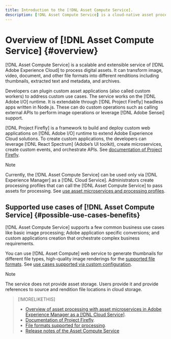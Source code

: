```yaml
---
title: Introduction to the [!DNL Asset Compute Service].
description: [!DNL Asset Compute Service] is a cloud-native asset processing service that reduces complexity and improves scalability.
---
```


# Overview of [!DNL Asset Compute Service] {#overview}

[!DNL Asset Compute Service] is a scalable and extensible service of [!DNL Adobe Experience Cloud] to process digital assets. It can transform image, video, document, and other file formats into different renditions including thumbnails, extracted text and metadata, and archives.

Developers can plugin custom asset applications (also called custom workers) to address custom use cases. The service works on the [!DNL Adobe I/O] runtime. It is extendable through [!DNL Project Firefly] headless apps written in Node.js. These can do custom operations such as calling external APIs to perform image operations or leverage [!DNL Adobe Sensei] support.

[!DNL Project Firefly] is a framework to build and deploy custom web applications on [!DNL Adobe I/O] runtime to extend Adobe Experience Cloud solutions. To create custom applications, the developers can leverage [!DNL React Spectrum] (Adobe’s UI toolkit), create microservices, create custom events, and orchestrate APIs. See [documentation of Project Firefly](https://www.adobe.io/apis/experienceplatform/project-firefly/docs.html).

>[!NOTE]
>
>Currently, the [!DNL Asset Compute Service] can be used only via [!DNL Experience Manager] as a [!DNL Cloud Service]. Administrators create processing profiles that can call the [!DNL Asset Compute Service] to pass assets for processing. See [use asset microservices and processing profiles](https://experienceleague.adobe.com/docs/experience-manager-cloud-service/assets/manage/asset-microservices-configure-and-use.html).

## Supported use cases of [!DNL Asset Compute Service] {#possible-use-cases-benefits}

[!DNL Asset Compute Service] supports a few common business use cases like basic image processing; Adobe application specific conversions; and custom applications creation that orchestrate complex business requirements.

You can use [!DNL Asset Compute] web service to generate thumbnails for different file types, high-quality image renderings for the [supported file formats](https://experienceleague.adobe.com/docs/experience-manager-cloud-service/assets/file-format-support.html). See [use cases supported via custom configuration](https://experienceleague.adobe.com/docs/experience-manager-cloud-service/assets/manage/asset-microservices-configure-and-use.html).

>[!NOTE]
>
>The service does not provide asset storage. Users provide it and provide references to source and rendition file locations in cloud storage.

<!-- TBD: Should this be mentioned in the docs?

|Asset Compute Service does not do this|Expectations from implementing client|
|---|---|
| Binary uploads or API-based asset ingestion. | Use other methods to ingest assets. |
| Store binaries or any persisted data across processing requests.| Each request is independent so treat it as a standalone request by sharing binary and processing instructions. |
| Store any configurations such as processing rules or settings for a user or an organization's account. | Add processing request to each request/instruction. |
| Direct event handling of asset creation events from storage systems and processing completed notifications, and errors. | Use Adobe I/O Events and other methods. |

-->

>[!MORELIKETHIS]
>
>* [Overview of asset processing with asset microservices in Adobe Experience Manager as a [!DNL Cloud Service]](https://experienceleague.adobe.com/docs/experience-manager-cloud-service/assets/asset-microservices-overview.html).
>* [Documentation of Project Firefly](https://www.adobe.io/apis/experienceplatform/project-firefly/docs.html).
>* [File formats supported for processing](https://experienceleague.adobe.com/docs/experience-manager-cloud-service/assets/file-format-support.html).
>* [Release notes of the Asset Compute Service](release-notes.md)

<!-- **TBD:**
* Clarify the service can only be used within AEM as Cloud Service. The docs provided as context for custom application developers. Not to be used as a standalone service.
  ** and API as that plays a role in custom applications (accepting standard params, invoking Nui itself in the future, etc. (this is an outlook))

* link to aem as cloud service docs on asset ingestion and customization with processing profiles.
-->
